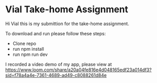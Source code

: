# Vial Take-home Assignment

Hi Vial this is my submittion for the take-home assignment.

To download and run please follow these steps:
- Clone repo
- run npm install
- run npm run dev

I recorded a video demo of my app, please view at https://www.loom.com/share/a20a04fe816e4d048165edf23a014df3?sid=f78a4a4e-7361-4689-ad49-c8088261d84e
